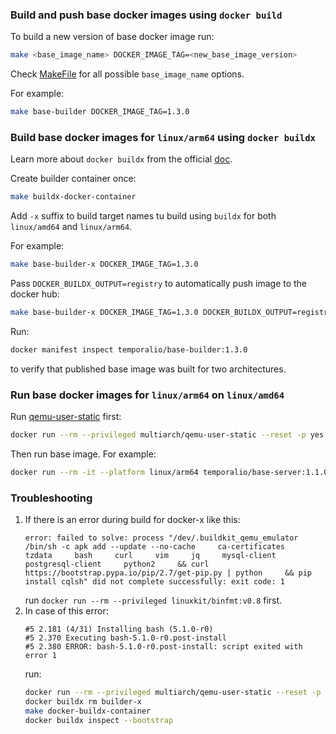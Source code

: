 ### Build and push base docker images using `docker build`

To build a new version of base docker image run:
```bash
make <base_image_name> DOCKER_IMAGE_TAG=<new_base_image_version>
```

Check [MakeFile](Makefile) for all possible `base_image_name` options.

For example:
```bash
make base-builder DOCKER_IMAGE_TAG=1.3.0
```

### Build base docker images for `linux/arm64` using `docker buildx`

Learn more about `docker buildx` from the official [doc](https://docs.docker.com/buildx/working-with-buildx/).

Create builder container once:
```bash
make buildx-docker-container
```

Add `-x` suffix to build target names tu build using `buildx` for both `linux/amd64` and `linux/arm64`.

For example:
```bash
make base-builder-x DOCKER_IMAGE_TAG=1.3.0
```

Pass `DOCKER_BUILDX_OUTPUT=registry` to automatically push image to the docker hub:
```bash
make base-builder-x DOCKER_IMAGE_TAG=1.3.0 DOCKER_BUILDX_OUTPUT=registry
```

Run:
```bash
docker manifest inspect temporalio/base-builder:1.3.0
```
to verify that published base image was built for two architectures.

### Run base docker images for `linux/arm64` on `linux/amd64`

Run [qemu-user-static](https://github.com/multiarch/qemu-user-static) first:
```bash
docker run --rm --privileged multiarch/qemu-user-static --reset -p yes
```

Then run base image. For example:
```bash
docker run --rm -it --platform linux/arm64 temporalio/base-server:1.1.0 uname -m
```

### Troubleshooting
1. If there is an error during build for docker-x like this:
   ```text
   error: failed to solve: process "/dev/.buildkit_qemu_emulator /bin/sh -c apk add --update --no-cache     ca-certificates     tzdata     bash     curl     vim     jq     mysql-client     postgresql-client     python2     && curl https://bootstrap.pypa.io/pip/2.7/get-pip.py | python     && pip install cqlsh" did not complete successfully: exit code: 1
   ```
   run `docker run --rm --privileged linuxkit/binfmt:v0.8` first.
2. In case of this error:
   ```text
   #5 2.181 (4/31) Installing bash (5.1.0-r0)
   #5 2.370 Executing bash-5.1.0-r0.post-install
   #5 2.380 ERROR: bash-5.1.0-r0.post-install: script exited with error 1
   ```
   run:
   ```bash
   docker run --rm --privileged multiarch/qemu-user-static --reset -p yes
   docker buildx rm builder-x
   make docker-buildx-container
   docker buildx inspect --bootstrap
   ```